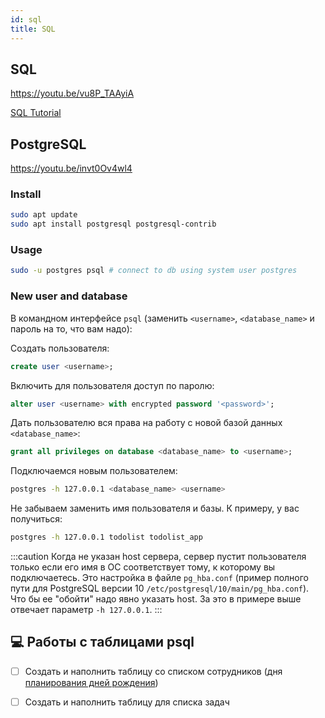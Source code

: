 ```yaml
---
id: sql
title: SQL
---
```


## SQL

https://youtu.be/vu8P_TAAyiA

[SQL Tutorial](https://www.w3schools.com/sql/default.asp)

## PostgreSQL

https://youtu.be/invt0Ov4wl4

### Install

```bash
sudo apt update
sudo apt install postgresql postgresql-contrib
```

### Usage

```bash
sudo -u postgres psql # connect to db using system user postgres
```

### New user and database

В командном интерфейсе `psql` (заменить `<username>`, `<database_name>` и пароль на то, что вам надо):

Создать пользователя: 

```sql
create user <username>;
```

Включить для пользователя доступ по паролю:
```sql
alter user <username> with encrypted password '<password>';
```

Дать пользователю вся права на работу с новой базой данных `<database_name>`:
```sql
grant all privileges on database <database_name> to <username>;
```

Подключаемся новым пользователем:
```bash
postgres -h 127.0.0.1 <database_name> <username>
```

Не забываем заменить имя пользователя и базы. К примеру, у вас получиться:
```bash
postgres -h 127.0.0.1 todolist todolist_app
```

:::caution
Когда не указан host сервера, сервер пустит пользователя только если его имя в ОС соответствует тому, к которому вы подключаетесь. Это настройка в файле `pg_hba.conf` (пример полного пути для PostgreSQL версии 10 `/etc/postgresql/10/main/pg_hba.conf`). Что бы ее "обойти" надо явно указать host. За это в примере выше отвечает параметр `-h 127.0.0.1`. 
:::

## 💻 Работы с таблицами psql

- [ ] Создать и наполнить таблицу со списком сотрудников (дня [планирования дней рождения](../csharp/04-collections.md))
- [ ] Создать и наполнить таблицу для списка задач

